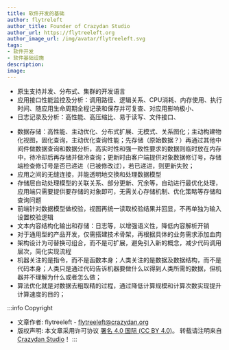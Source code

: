 ```yaml
---
title: 软件开发的基础
author: flytreleft
author_title: Founder of Crazydan Studio
author_url: https://flytreeleft.org
author_image_url: /img/avatar/flytreeleft.svg
tags:
- 软件开发
- 软件基础设施
description:
image:
---
```


- 原生支持并发、分布式、集群的开发语言
- 应用接口性能监控及分析：调用路径、逻辑关系、CPU消耗、内存使用、执行时间、随应用生命周期全程记录和保存并可复查、对应用影响极小、
- 日志记录及分析：高性能、高压缩比、易于读写、文件接口、
<!-- more -->
- 数据存储：高性能、主动优化、分布式扩展、无模式、关系图化；主动构建物化视图，固化查询，主动优化查询性能；先存储（原始数据？）再通过其他中间件做数据查询和数据分析，高实时性和强一致性要求的数据则临时放在内存中，待冷却后再存储并做冷查询；更新时由客户端提供对象数据修订号，存储端检查修订号是否已递进（已被修改过），若已递进，则更新失败；
- 应用之间的无缝连接，并能透明地交换和处理数据模型
- 存储层自动处理模型的关联关系、部分更新、冗余等，自动进行最优化处理，应用端只需要提供要存储的对象即可，无需关心存储机制、优化策略等存储和查询问题
- 前端针对数据模型做校验，视图再统一读取校验结果并回显，不再单独为输入设置校验逻辑
- 文本内容结构化输出和存储：日志等，以增强语义性，降低内容解析开销
- 对于通用型的产品开发，仅需搭建技术骨架，再根据具体的业务需求添加血肉
- 架构设计为可替换可组合，而不是可扩展，避免引入新的概念，减少代码调用层次，简化实现流程
- 机器关注的是指令，而不是函数本身；人类关注的是数据及数据结构，而不是代码本身；人类只是通过代码告诉机器要做什么以得到人类所需的数据，但机器并不理解为什么或者怎么做；
- 算法优化就是对数据去粗取精的过程，通过降低计算规模和计算次数实现提升计算速度的目的；


:::info Copyright
- 文章作者: flytreeleft - [flytreeleft@crazydan.org](mailto:flytreeleft@crazydan.org)
- 版权声明: 本文章采用许可协议 [署名 4.0 国际 (CC BY 4.0)](https://creativecommons.org/licenses/by/4.0/)。
  转载请注明来自 [Crazydan Studio](https://crazydan.org/)！
:::
